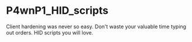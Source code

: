 # P4wnP1_HID_scripts
Client hardening was never so easy. Don't waste your valuable time typing out orders. HID scripts you will love.
